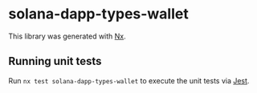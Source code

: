 # solana-dapp-types-wallet

This library was generated with [Nx](https://nx.dev).

## Running unit tests

Run `nx test solana-dapp-types-wallet` to execute the unit tests via [Jest](https://jestjs.io).
